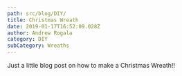 ```yaml
---
path: src/blog/DIY/
title: Christmas Wreath
date: 2019-01-17T16:52:09.028Z
author: Andrew Rogala
category: DIY
subCategory: Wreaths
---
```

Just a little blog post on how to make a Christmas Wreath!!
